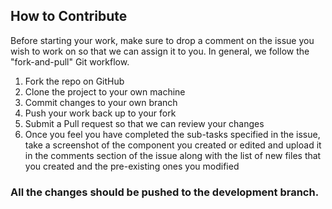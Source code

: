 ## How to Contribute

Before starting your work, make sure to drop a comment on the issue you wish to work on so that we can assign it to you. In general, we follow the "fork-and-pull" Git workflow.

1. Fork the repo on GitHub
2. Clone the project to your own machine
3. Commit changes to your own branch
4. Push your work back up to your fork
5. Submit a Pull request so that we can review your changes
5. Once you feel you have completed the sub-tasks specified in the issue, take a screenshot of the component you created or edited and upload it in the comments section of the issue along with the list of new files that you created and the pre-existing ones you modified

### All the changes should be pushed to the development branch.
